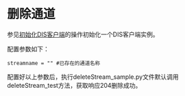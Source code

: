 # 删除通道<a name="dgc_06_0029"></a>

参见[初始化DIS客户端](初始化DIS客户端-2.md#dgc_06_0026)的操作初始化一个DIS客户端实例。

配置参数如下：

```
streamname = "" #已存在的通道名称
```

配置好以上参数后，执行deleteStream\_sample.py文件默认调用deleteStream\_test方法，获取响应204删除成功。

